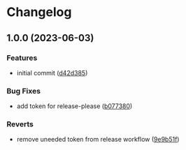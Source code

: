 # Changelog

## 1.0.0 (2023-06-03)


### Features

* initial commit ([d42d385](https://github.com/AlecVision/trpc-sse-adapter/commit/d42d385f433e053f8e28c188676f96fb0314c053))


### Bug Fixes

* add token for release-please ([b077380](https://github.com/AlecVision/trpc-sse-adapter/commit/b077380ed539da3450f6358aac7f3dc7696543e7))


### Reverts

* remove uneeded token from release workflow ([9e9b51f](https://github.com/AlecVision/trpc-sse-adapter/commit/9e9b51f9fcf46c9b33ddb0140fa511d65f9d5c80))
